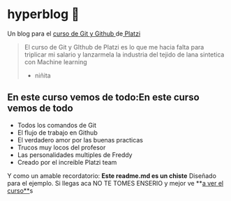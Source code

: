# hyperblog 💚
Un blog para el [curso de Git y Github ](http://https://platzi.com/cursos/git-github/ "curso de Git y Github ")de[ Platzi](http://https://platzi.com/ " Platzi")
> El curso de Git y GIthub de Platzi es lo que me hacia falta para triplicar mi salario y lanzarmela la industria del tejido de lana sintetica con Machine learning
> - niñita 

## En este curso vemos de todo:En este curso vemos de todo
* Todos los comandos de Git 
* El flujo de trabajo en Github
* El verdadero amor por las buenas practicas 
* Trucos muy locos del profesor 
* Las personalidades multiples de Freddy
* Creado por el increible Platzi team

Y como un amable recordatorio: **Este readme.md es un chiste** Diseñado
para el ejemplo. Si llegas aca NO TE TOMES ENSERIO y mejor ve **[a ver el curso**](http://https://platzi.com/cursos/git-github/ "a ver elcurso")s